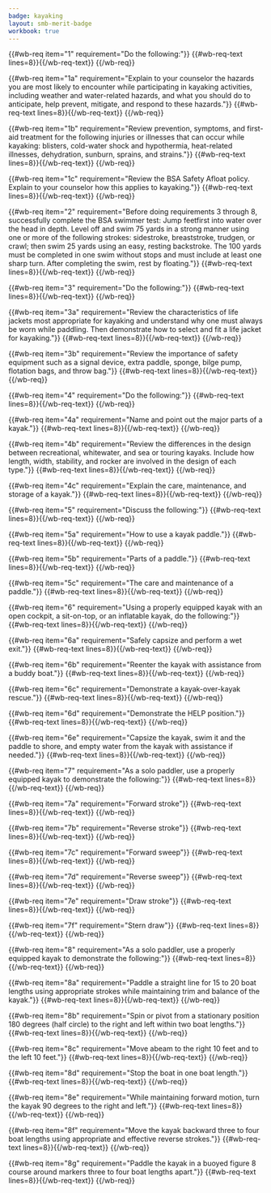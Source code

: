 ```yaml
---
badge: kayaking
layout: smb-merit-badge
workbook: true
---
```



{{#wb-req item="1" requirement="Do the following:"}}
{{#wb-req-text lines=8}}{{/wb-req-text}}
{{/wb-req}}

{{#wb-req item="1a" requirement="Explain to your counselor the hazards you are most likely to encounter while participating in kayaking activities, including weather and water-related hazards, and what you should do to anticipate, help prevent, mitigate, and respond to these hazards."}}
{{#wb-req-text lines=8}}{{/wb-req-text}}
{{/wb-req}}

{{#wb-req item="1b" requirement="Review prevention, symptoms, and first-aid treatment for the following injuries or illnesses that can occur while kayaking: blisters, cold-water shock and hypothermia, heat-related illnesses, dehydration, sunburn, sprains, and strains."}}
{{#wb-req-text lines=8}}{{/wb-req-text}}
{{/wb-req}}

{{#wb-req item="1c" requirement="Review the BSA Safety Afloat policy. Explain to your counselor how this applies to kayaking."}}
{{#wb-req-text lines=8}}{{/wb-req-text}}
{{/wb-req}}

{{#wb-req item="2" requirement="Before doing requirements 3 through 8, successfully complete the BSA swimmer test: Jump feetfirst into water over the head in depth. Level off and swim 75 yards in a strong manner using one or more of the following strokes: sidestroke, breaststroke, trudgen, or crawl; then swim 25 yards using an easy, resting backstroke. The 100 yards must be completed in one swim without stops and must include at least one sharp turn. After completing the swim, rest by floating."}}
{{#wb-req-text lines=8}}{{/wb-req-text}}
{{/wb-req}}

{{#wb-req item="3" requirement="Do the following:"}}
{{#wb-req-text lines=8}}{{/wb-req-text}}
{{/wb-req}}

{{#wb-req item="3a" requirement="Review the characteristics of life jackets most appropriate for kayaking and understand why one must always be worn while paddling. Then demonstrate how to select and fit a life jacket for kayaking."}}
{{#wb-req-text lines=8}}{{/wb-req-text}}
{{/wb-req}}

{{#wb-req item="3b" requirement="Review the importance of safety equipment such as a signal device, extra paddle, sponge, bilge pump, flotation bags, and throw bag."}}
{{#wb-req-text lines=8}}{{/wb-req-text}}
{{/wb-req}}

{{#wb-req item="4" requirement="Do the following:"}}
{{#wb-req-text lines=8}}{{/wb-req-text}}
{{/wb-req}}

{{#wb-req item="4a" requirement="Name and point out the major parts of a kayak."}}
{{#wb-req-text lines=8}}{{/wb-req-text}}
{{/wb-req}}

{{#wb-req item="4b" requirement="Review the differences in the design between recreational, whitewater, and sea or touring kayaks. Include how length, width, stability, and rocker are involved in the design of each type."}}
{{#wb-req-text lines=8}}{{/wb-req-text}}
{{/wb-req}}

{{#wb-req item="4c" requirement="Explain the care, maintenance, and storage of a kayak."}}
{{#wb-req-text lines=8}}{{/wb-req-text}}
{{/wb-req}}

{{#wb-req item="5" requirement="Discuss the following:"}}
{{#wb-req-text lines=8}}{{/wb-req-text}}
{{/wb-req}}

{{#wb-req item="5a" requirement="How to use a kayak paddle."}}
{{#wb-req-text lines=8}}{{/wb-req-text}}
{{/wb-req}}

{{#wb-req item="5b" requirement="Parts of a paddle."}}
{{#wb-req-text lines=8}}{{/wb-req-text}}
{{/wb-req}}

{{#wb-req item="5c" requirement="The care and maintenance of a paddle."}}
{{#wb-req-text lines=8}}{{/wb-req-text}}
{{/wb-req}}

{{#wb-req item="6" requirement="Using a properly equipped kayak with an open cockpit, a sit-on-top, or an inflatable kayak, do the following:"}}
{{#wb-req-text lines=8}}{{/wb-req-text}}
{{/wb-req}}

{{#wb-req item="6a" requirement="Safely capsize and perform a wet exit."}}
{{#wb-req-text lines=8}}{{/wb-req-text}}
{{/wb-req}}

{{#wb-req item="6b" requirement="Reenter the kayak with assistance from a buddy boat."}}
{{#wb-req-text lines=8}}{{/wb-req-text}}
{{/wb-req}}

{{#wb-req item="6c" requirement="Demonstrate a kayak-over-kayak rescue."}}
{{#wb-req-text lines=8}}{{/wb-req-text}}
{{/wb-req}}

{{#wb-req item="6d" requirement="Demonstrate the HELP position."}}
{{#wb-req-text lines=8}}{{/wb-req-text}}
{{/wb-req}}

{{#wb-req item="6e" requirement="Capsize the kayak, swim it and the paddle to shore, and empty water from the kayak with assistance if needed."}}
{{#wb-req-text lines=8}}{{/wb-req-text}}
{{/wb-req}}

{{#wb-req item="7" requirement="As a solo paddler, use a properly equipped kayak to demonstrate the following:"}}
{{#wb-req-text lines=8}}{{/wb-req-text}}
{{/wb-req}}

{{#wb-req item="7a" requirement="Forward stroke"}}
{{#wb-req-text lines=8}}{{/wb-req-text}}
{{/wb-req}}

{{#wb-req item="7b" requirement="Reverse stroke"}}
{{#wb-req-text lines=8}}{{/wb-req-text}}
{{/wb-req}}

{{#wb-req item="7c" requirement="Forward sweep"}}
{{#wb-req-text lines=8}}{{/wb-req-text}}
{{/wb-req}}

{{#wb-req item="7d" requirement="Reverse sweep"}}
{{#wb-req-text lines=8}}{{/wb-req-text}}
{{/wb-req}}

{{#wb-req item="7e" requirement="Draw stroke"}}
{{#wb-req-text lines=8}}{{/wb-req-text}}
{{/wb-req}}

{{#wb-req item="7f" requirement="Stern draw"}}
{{#wb-req-text lines=8}}{{/wb-req-text}}
{{/wb-req}}

{{#wb-req item="8" requirement="As a solo paddler, use a properly equipped kayak to demonstrate the following:"}}
{{#wb-req-text lines=8}}{{/wb-req-text}}
{{/wb-req}}

{{#wb-req item="8a" requirement="Paddle a straight line for 15 to 20 boat lengths using appropriate strokes while maintaining trim and balance of the kayak."}}
{{#wb-req-text lines=8}}{{/wb-req-text}}
{{/wb-req}}

{{#wb-req item="8b" requirement="Spin or pivot from a stationary position 180 degrees (half circle) to the right and left within two boat lengths."}}
{{#wb-req-text lines=8}}{{/wb-req-text}}
{{/wb-req}}

{{#wb-req item="8c" requirement="Move abeam to the right 10 feet and to the left 10 feet."}}
{{#wb-req-text lines=8}}{{/wb-req-text}}
{{/wb-req}}

{{#wb-req item="8d" requirement="Stop the boat in one boat length."}}
{{#wb-req-text lines=8}}{{/wb-req-text}}
{{/wb-req}}

{{#wb-req item="8e" requirement="While maintaining forward motion, turn the kayak 90 degrees to the right and left."}}
{{#wb-req-text lines=8}}{{/wb-req-text}}
{{/wb-req}}

{{#wb-req item="8f" requirement="Move the kayak backward three to four boat lengths using appropriate and effective reverse strokes."}}
{{#wb-req-text lines=8}}{{/wb-req-text}}
{{/wb-req}}

{{#wb-req item="8g" requirement="Paddle the kayak in a buoyed figure 8 course around markers three to four boat lengths apart."}}
{{#wb-req-text lines=8}}{{/wb-req-text}}
{{/wb-req}}
